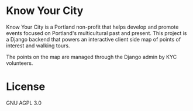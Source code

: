 # Know Your City

Know Your City is a Portland non-profit that helps develop and promote events
focused on Portland's multicultural past and present. This project is a Django
backend that powers an interactive client side map of points of interest and
walking tours.

The points on the map are managed through the Django admin by KYC volunteers.

# License

GNU AGPL 3.0
